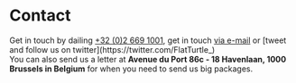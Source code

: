 # Contact
<div vocab="http://schema.org/" resource="http://flatturtle.com#_" typeof="LocalBusiness">
Get in touch by dailing <span property="telephone" content="+3226691001"><a href="tel:+3226691001">+32 (0)2 669 1001</a></span>, get in touch <span property="email" content="info@flatturtle.com"><a href="mailto:info@flatturtle.com">via e-mail</a></span> or [tweet and follow us on twitter](https://twitter.com/FlatTurtle_)
<div property="address" resource="#Address" typeof="PostalAddress">
You can also send us a letter at <strong><span property="streetAddress">Avenue du Port 86c - 18 Havenlaan</span>, <span property="postalCode">1000</span> <span property="addressLocality">Brussels</span> in <span property="addressCountry">Belgium</span></strong> for when you need to send us big packages.
</div>
</div>